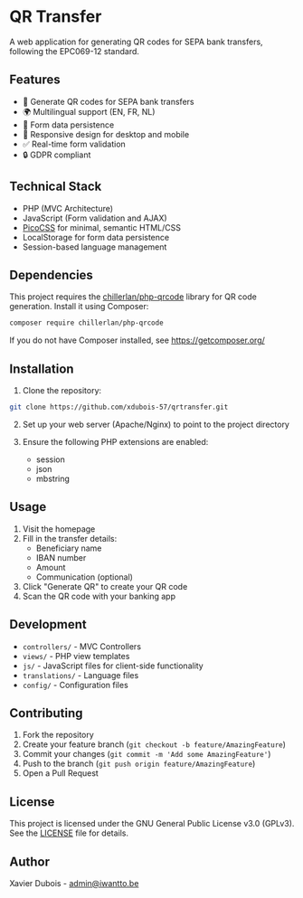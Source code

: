 # QR Transfer

A web application for generating QR codes for SEPA bank transfers, following the EPC069-12 standard.

## Features

- 🏦 Generate QR codes for SEPA bank transfers
- 🌍 Multilingual support (EN, FR, NL)
- 💾 Form data persistence
- 📱 Responsive design for desktop and mobile
- ✅ Real-time form validation
- 🔒 GDPR compliant

## Technical Stack

- PHP (MVC Architecture)
- JavaScript (Form validation and AJAX)
- [PicoCSS](https://picocss.com/) for minimal, semantic HTML/CSS
- LocalStorage for form data persistence
- Session-based language management

## Dependencies

This project requires the [chillerlan/php-qrcode](https://github.com/chillerlan/php-qrcode) library for QR code generation. Install it using Composer:

```bash
composer require chillerlan/php-qrcode
```

If you do not have Composer installed, see https://getcomposer.org/

## Installation

1. Clone the repository:
```bash
git clone https://github.com/xdubois-57/qrtransfer.git
```

2. Set up your web server (Apache/Nginx) to point to the project directory

3. Ensure the following PHP extensions are enabled:
   - session
   - json
   - mbstring

## Usage

1. Visit the homepage
2. Fill in the transfer details:
   - Beneficiary name
   - IBAN number
   - Amount
   - Communication (optional)
3. Click "Generate QR" to create your QR code
4. Scan the QR code with your banking app

## Development

- `controllers/` - MVC Controllers
- `views/` - PHP view templates
- `js/` - JavaScript files for client-side functionality
- `translations/` - Language files
- `config/` - Configuration files

## Contributing

1. Fork the repository
2. Create your feature branch (`git checkout -b feature/AmazingFeature`)
3. Commit your changes (`git commit -m 'Add some AmazingFeature'`)
4. Push to the branch (`git push origin feature/AmazingFeature`)
5. Open a Pull Request

## License

This project is licensed under the GNU General Public License v3.0 (GPLv3). See the [LICENSE](LICENSE) file for details.

## Author

Xavier Dubois - [admin@iwantto.be](mailto:admin@iwantto.be)
